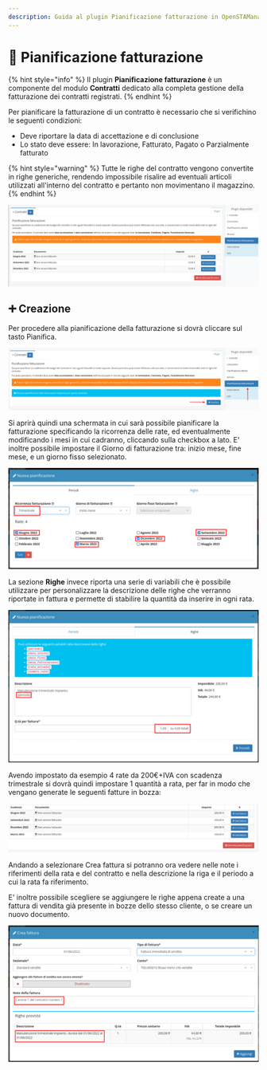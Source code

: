 ```yaml
---
description: Guida al plugin Pianificazione fatturazione in OpenSTAManager
---
```


# 📆 Pianificazione fatturazione

{% hint style="info" %}
Il plugin **Pianificazione fatturazione** è un componente del modulo **Contratti** dedicato alla completa gestione della fatturazione dei contratti registrati.
{% endhint %}

Per pianificare la fatturazione di un contratto è necessario che si verifichino le seguenti condizioni:

* Deve riportare la data di accettazione e di conclusione
* Lo stato deve essere: In lavorazione, Fatturato, Pagato o Parzialmente fatturato

{% hint style="warning" %}
Tutte le righe del contratto vengono convertite in righe generiche, rendendo impossibile risalire ad eventuali articoli utilizzati all'interno del contratto e pertanto non movimentano il magazzino.
{% endhint %}

![](<../../../../../.gitbook/assets/image (271).png>)

## ➕ Creazione

Per procedere alla pianificazione della fatturazione si dovrà cliccare sul tasto Pianifica.

![](<../../../../../.gitbook/assets/immagine (140).png>)

Si aprirà quindi una schermata in cui sarà possibile pianificare la fatturazione specificando la ricorrenza delle rate, ed eventualmente modificando i mesi in cui cadranno, cliccando sulla checkbox a lato. E' inoltre possibile impostare il Giorno di fatturazione tra: inizio mese, fine mese, e un giorno fisso selezionato.

![](<../../../../../.gitbook/assets/immagine (171).png>)

La sezione **Righe** invece riporta una serie di variabili che è possibile utilizzare per personalizzare la descrizione delle righe che verranno riportate in fattura e permette di stabilire la quantità da inserire in ogni rata.

![](<../../../../../.gitbook/assets/immagine (241).png>)

Avendo impostato da esempio 4 rate da 200€+IVA con scadenza trimestrale si dovrà quindi impostare 1 quantità a rata, per far in modo che vengano generate le seguenti fatture in bozza:

![](<../../../../../.gitbook/assets/immagine (157).png>)

Andando a selezionare Crea fattura si potranno ora vedere nelle note i riferimenti della rata e del contratto e nella descrizione la riga e il periodo a cui la rata fa riferimento.

E' inoltre possibile scegliere se aggiungere le righe appena create a una fattura di vendita già presente in bozze dello stesso cliente, o se creare un nuovo documento.

![](<../../../../../.gitbook/assets/immagine (187).png>)
